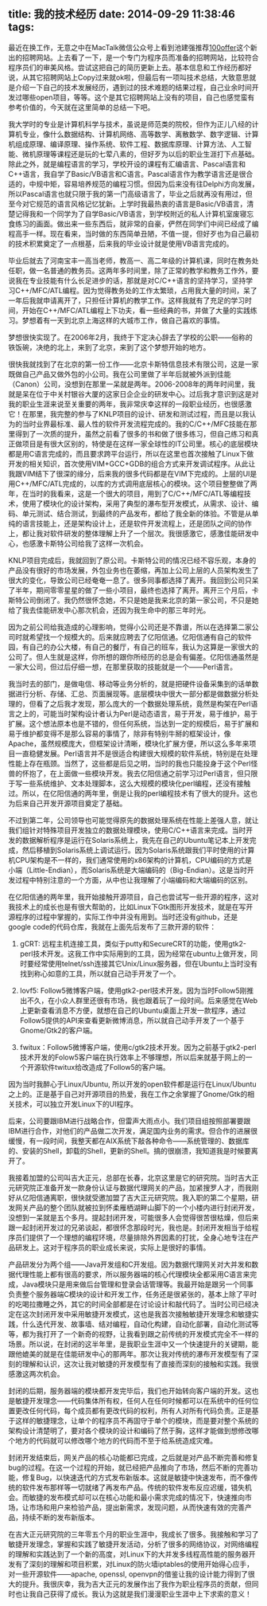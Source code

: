 title: 我的技术经历
date: 2014-09-29 11:38:46
tags:
---
最近在换工作，无意之中在MacTalk微信公众号上看到池建强推荐[100offer](https://100offer.com)这个新出的招聘网站。上去看了一下，是一个专门为程序员而准备的招聘网站，比较符合程序员们的审美风格。尝试这把自己的简历更新上去。基本信息和工作经历都好说，从其它招聘网站上Copy过来就ok啦，但最后有一项叫技术总结，大致意思就是介绍一下自己的技术发展经历，遇到过的技术难题的结果过程，自己业余时间开发过哪些open项目，等等。这个是其它招聘网站上没有的项目，自己也感觉蛮有参考价值的，今天就在这里简单的总结一下吧。

我大学时的专业是计算机科学与技术，虽说是师范类的院校，但作为正儿八经的计算机专业，像什么数据结构、计算机网络、高等数学、离散数学、数字逻辑、计算机组成原理、编译原理、操作系统、软件工程、数据库原理、计算方法、人工智能、微机原理等课程还是玩的七荤八素的，但好歹为以后的职业生涯打下点基础。除此之外，就是编程语言的学习，学校开设的课程有汇编语言、Pascal语言和C++语言，我自学了Basic/VB语言和C语言。Pascal语言作为教学语言还是很合适的，中规中矩，容易培养规范的编程习惯。但因为后来没有往Delphi方向发展，所以Pascal语言也就只限于我的第一门高级语言了，毕业之后就再没有用过，但至今对它规范的语言风格记忆犹新。上学时我最热衷的语言是Basic/VB语言，清楚记得我和一个同学为了自学Basic/VB语言，到学校附近的私人计算机室废寝忘食练习的画面。做出来一些东西后，就非常的自豪，俨然在同学们中间已经成了编程高手一样。现在看来，当时做的东西简单丑陋，不值一提，但好歹也为自己最初的技术积累奠定了一点根基，后来我的毕业设计就是使用VB语言完成的。

毕业后就去了河南宝丰一高当老师，教高一、高二年级的计算机课，同时在教务处任职，做一名普通的教务员。这两年多时间里，除了正常的教学和教务工作外，要说我在专业技能有什么长足进步的话，那就是对C/C++语言的坚持学习，坚持学习C++/MFC/ATL编程。因为觉得教务处的工作太繁琐，占用我大量的时间，呆了一年后我就申请离开了，只担任计算机的教学工作。这样我就有了充足的学习时间，开始在C++/MFC/ATL编程上下功夫，看一些经典的书，并做了大量的实践练习。梦想着有一天到北京上海这样的大城市工作，做自己喜欢的事情。

梦想很快实现了。在2006年2月，我终于下定决心辞去了学校的公职——俗称的铁饭碗，决绝的北上，来到了北京，来到了这个梦想开始的地方。

很快我就找到了在北京的第一份工作——北京卡斯特信息技术有限公司，这是一家既做自己产品又做外包的小公司。我在公司里做了半年后就被外派到佳能（Canon）公司，没想到在那里一呆就是两年。2006-2008年的两年时间里，我就是呆在位于中关村银谷大厦的这家日企企业的研发中心。过后我才意识到这是对我的职业生涯来说至关重要的两年，我非常庆幸这样的一段职业经历，也很感激它！在那里，我完整的参与了KNLP项目的设计、研发和测试过程，而且是以我认为的当时业界最标准、最人性的软件开发流程完成的。我的C/C++/MFC技能在那里得到了一次质的提升，虽然之前看了很多的书和做了很多练习，但自己练习和真正做项目是有很大区别的，特使是在这样一家全球性的IT公司里。核心的底层模块都是用C语言完成的，而且要求跨平台运行，所以在这里也首次接触了Linux下做开发的相关知识，首次使用VIM+GCC+GDB的组合方式来开发调试程序。从此让我跟VIM结下了很深的缘分，后来我的很多代码都是在VIM下完成的。上层的UI是用C++/MFC/ATL完成的，以库的方式调用底层核心的模块。这个项目整整做了两年，在当时的我看来，这是一个很大的项目，用到了C/C++/MFC/ATL等编程技术，使用了模块化的设计架构，采用了典型的瀑布型开发模式，从需求、设计、编码、单元测试、结合测试，到最终的产品发布，都给了我全新的体验。不管是从单纯的语言技能上，还是架构设计上，还是软件开发流程上，还是团队之间的协作上，都让我对软件研发的整体理解上升了一个层次。我很感激它，感激佳能研发中心，也感激卡斯特公司给我了这样一次机会。

KNLP项目完成后，我就回到了原公司。卡斯特公司的情况已经不容乐观，本身的产品没有很好的市场发展，外包业务也在萎缩，再加上公司上层的人员架构发生了很大的变化，导致公司已经奄奄一息了。很多同事都选择了离开。我回到公司只呆了半年，期间零零星星的做了一些小项目，最终也选择了离开。离开三个月后，卡斯特公司倒闭了。我仍然很怀念她，不只是她是我来北京的第一家公司，不只是她给了我去佳能研发中心那次机会，还因为我生命中的那三年时光。

因为之前公司给我造成的心理影响，觉得小公司还是不靠谱，所以在选择第二家公司时就希望找一个规模大的。后来就应聘去了亿阳信通。亿阳信通有自己的软件园，有自己的办公大楼，有自己的餐厅，有自己的班车，我认为这算是一家很大的公司了。但人生就是这样，你所想的跟你所经历的总是会有偏差。亿阳信通虽然是一家大公司，但过后仔细一想，在那里获取的技能就是一个——Perl语言。

我当时去的部门，是做电信、移动等业务分析的，就是把硬件设备采集到的话单数据进行分析、存储、汇总、页面展现等。底层模块中很大一部分都是做数据分析处理的，但看了之后我才发现，那么庞大的一个数据处理系统，竟然是构架在Perl语言之上的，可能当时架构设计者认为Perl是动态语言，易于开发，易于维护，易于扩展。这个想法原本也是不错的，但任何系统，当达到一定的规模后，易于扩展和易于维护都变得不是那么容易的事情了，除非有特别牛掰的框架设计，像Apache，虽然规模庞大，但框架设计清晰，模块化扩展方便，所以这么多年来项目一直稳健发展。Perl语言并不是很适合构建很大规模的软件系统，特别是在处理性能上存在瓶颈。当然了，这些都是后见之明，当时的我也只能投身于这个Perl怪兽的怀抱了，在上面做一些模块开发。我去亿阳信通之前学习过Perl语言，但只限于写一些系统维护、文本处理脚本，这么大规模的模块化perl编程，还没有接触过。所以，在亿阳信通的两年里，倒是让我的perl编程技术有了很大的提升。这也为后来自己开发开源项目奠定了基础。

不过到第二年，公司领导也可能觉得原先的数据处理系统在性能上差强人意，就让我们组针对特殊项目开发独立的数据处理模块，使用C/C++语言来完成。当时开发的数据解析程序是运行在Solaris系统上，我先在自己的Ubuntu笔记本上开发完成，然后移植到Solaris系统上调试运行。因为Solaris系统跟我们平时使用的计算机CPU架构是不一样的，我们通常使用的x86架构的计算机，CPU编码的方式是小端（Little-Endian），而Solaris系统是大端编码的（Big-Endian）。这是当时开发过程中特别注意的一个方面，从中也让我理解了小端编码和大端编码的区别。

在亿阳信通的两年里，我开始接触开源项目，自己也尝试写一些开源的程序，这对我技术上的成长也是有很大帮助的，比如Linux下Gtk图形开发技术，就是在写开源程序的过程中掌握的，实际工作中并没有用到。当时还没有github，还是google code的代码仓库，我就在上面先后发布了三款开源的软件：

1. gCRT: 远程主机连接工具，类似于putty和SecureCRT的功能，使用gtk2-perl技术开发。这我工作中实际用到的工具，因为经常在ubuntu上做开发，同时要经常使用telnet/ssh连接其它Unix/Linux服务器，但在Ubuntu上当时没有找到称心如意的工具，所以就自己动手开发了一个。

2. lovf5: Follow5微博客户端，使用gtk2-perl技术开发。因为当时Follow5刚推出不久，在小众人群里还很有市场，我也跟着玩了一段时间。后来感觉在Web上更新查看消息不方便，就想在自己的Ubuntu桌面上开发一款程序，通过Follow5提供的API来查看更新微博消息，所以就自己动手开发了一个基于Gnome/Gtk2的客户端。

3. fwitux：Follow5微博客户端，使用c/gtk2技术开发。因为之前基于gtk2-perl技术开发的Folow5客户端在执行效率上不够理想，所以后来就基于网上的一个开源软件twitux给改造成了Follow5的客户端。

因为当时我醉心于Linux/Ubuntu, 所以开发的open软件都是运行在Linux/Ubuntu之上的。正是基于自己对开源项目的热爱，我在工作之余掌握了Gnome/Gtk的相关技术，可以独立开发Linux下的UI程序。

后来，公司要跟IBM进行战略合作，但雷声大雨点小。我们项目组按照部署要跟IBM进行合作，对他们的产品做二次开发，满足国内业务的需求。但合作的进展很缓慢，有一段时间，我整天都在AIX系统下敲各种命令——系统管理的、数据库的、安装的Shell，卸载的Shell，更新的Shell。搞的很崩溃，我知道我是时候要离开了。

我接着加盟的公司叫吉大正元，总部在长春，北京这里是它的研究院。当时吉大正元研究院正准备开发一款身份认证与数据代理网关的产品，加紧搜罗人才，而我刚好从亿阳信通离职，很快就受邀加盟了吉大正元研究院。我入职的第二个星期，研发网关产品的整个团队就被拉到怀柔雁栖湖畔山脚下的一个小楼内进行封闭开发，没想到一呆就是五个多月。提起封闭开发，可能很多人会觉得很苦很枯燥，但后来跟一起封闭开发过的兄弟谈起，都很怀念那段时光，我也是。封闭开发相当于给程序员们提供了一个理想的编程环境，尽量排除外界因素的打扰，全身心地专注在产品研发上。这对于程序员的职业成长来说，实际上是很好的事情。

产品研发分为两个组——Java开发组和C开发组。因为数据代理网关对大并发和数据代理性能上都有很高的要求，所以服务器端的核心代理模块全都采用C语言来完成，Java模块只是用来做后台管理和登录会话管理等。我最开始是跟另一个同事负责整个服务器端C模块的设计和开发工作，任务还是很紧张的，基本上除了平时的吃喝拉撒睡之外，其它的时间全部都是在讨论设计和敲代码了。当时公司已经决定在这次封闭开发中采用敏捷开发模式，这也是我首次接触敏捷开发理念和敏捷实践，什么迭代开发、故事墙、结对编程，自动化构建，自动化部署，自动化测试等等，都为我打开了一个新奇的视野，让我看到跟之前传统的开发模式完全不一样的场景。所以说，在封闭的这半年里，是我职业生涯中又一个快速提升的关键期，能跟他媲美的就是在佳能研发中心的那两年。那次让我对传统的瀑布开发模型有了深刻的理解和认识，这次让我对敏捷的开发模型有了直接而深刻的接触和实践。我很感激这两次机会。

封闭的后期，服务器端的模块都开发完毕后，我们也开始转向客户端的开发。这也是敏捷开发理念——代码集体所有权，任何人在任何时候都可以在系统中的任何位置更改任何代码，每个成员都有更改代码的权利，所有人对所有代码负责。正是基于这样的敏捷理念，让单个的程序员不再固守于单个的模块，而是要对整个系统的架构设计清楚明了，要对各个模块的设计和编码了然于胸，这样才能做到想修改哪个地方的代码就可以修改哪个地方的代码而不至于给系统造成灾难。

封闭开发结束后，网关产品的核心功能都已完成，之后就是对产品不断完善和修复bug的过程。在这一个过程的开始，就已经把产品推向了市场，然后不断的完善功能，修复Bug，以快速迭代的方式发布新版本。这就是敏捷中快速发布，而不像传统的软件发布那样等一切就绪了再发布产品。传统的软件发布反应迟缓，错失机会。而敏捷的发布模式却可以在核心功能和最小需求完成的情况下，快速推向市场，让市场和用户来检验产品，提出新需求，发现问题，从而快速有效的完善产品，持续不断的发布新版本。

在吉大正元研究院的三年零五个月的职业生涯中，我成长了很多。我接触和学习了敏捷开发理念，掌握和实践了敏捷开发活动，分析了很多的网络协议，对网络编程的理解和实践达到了一个新的高度，对Linux下的大并发多线程高性能的服务器开发有了深刻的理解和项目积累，对Linux的防火墙iptables的使用开始得心应手，对一些开源软件——apache, openssl, openvpn的借鉴让我的设计能力得到了很大的提升。我很庆幸，我为吉大正元的发展作出了我作为职业程序员的贡献，但同时也让我自己获得了成长。我认为这就是我们漫漫职业生涯中上下求索的意义！

